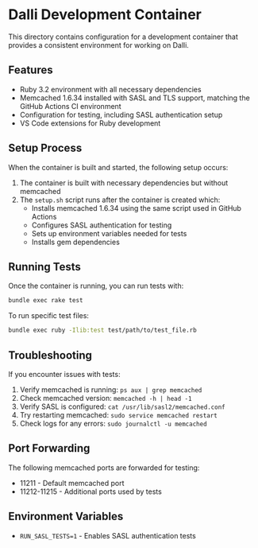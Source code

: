 # Dalli Development Container

This directory contains configuration for a development container that provides a consistent environment for working on Dalli.

## Features

- Ruby 3.2 environment with all necessary dependencies
- Memcached 1.6.34 installed with SASL and TLS support, matching the GitHub Actions CI environment
- Configuration for testing, including SASL authentication setup
- VS Code extensions for Ruby development

## Setup Process

When the container is built and started, the following setup occurs:

1. The container is built with necessary dependencies but without memcached
2. The `setup.sh` script runs after the container is created which:
   - Installs memcached 1.6.34 using the same script used in GitHub Actions
   - Configures SASL authentication for testing
   - Sets up environment variables needed for tests
   - Installs gem dependencies

## Running Tests

Once the container is running, you can run tests with:

```bash
bundle exec rake test
```

To run specific test files:

```bash
bundle exec ruby -Ilib:test test/path/to/test_file.rb
```

## Troubleshooting

If you encounter issues with tests:

1. Verify memcached is running: `ps aux | grep memcached`
2. Check memcached version: `memcached -h | head -1`
3. Verify SASL is configured: `cat /usr/lib/sasl2/memcached.conf`
4. Try restarting memcached: `sudo service memcached restart`
5. Check logs for any errors: `sudo journalctl -u memcached`

## Port Forwarding

The following memcached ports are forwarded for testing:
- 11211 - Default memcached port
- 11212-11215 - Additional ports used by tests

## Environment Variables

- `RUN_SASL_TESTS=1` - Enables SASL authentication tests